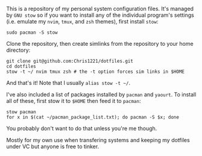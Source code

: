 This is a repository of my personal system configuration files. It's managed by `GNU stow` so if you want to install any of the individual program's settings (i.e. emulate my `nvim`, `tmux`, and `zsh` themes), first install `stow`:

	sudo pacman -S stow

Clone the repository, then create simlinks from the repository to your home directory:

	git clone git@github.com:Chris1221/dotfiles.git
	cd dotfiles
	stow -t ~/ nvim tmux zsh # the -t option forces sim links in $HOME

And that's it! Note that I usually `alias stow -t ~/`. 

I've also included a list of packages installed by `pacman` and `yaourt`. To install all of these, first stow it to `$HOME` then feed it to `pacman`:

	stow pacman
	for x in $(cat ~/pacman_package_list.txt); do pacman -S $x; done

You probably don't want to do that unless you're me though. 

Mostly for my own use when transfering systems and keeping my dotfiles under VC but anyone is free to tinker.
